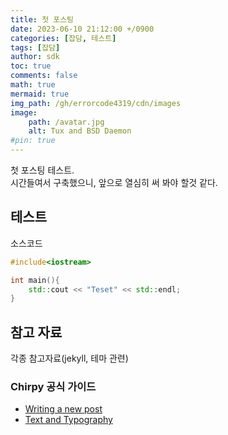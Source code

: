 ```yaml
---
title: 첫 포스팅 
date: 2023-06-10 21:12:00 +/0900
categories: [잡담, 테스트]
tags: [잡담]
author: sdk
toc: true
comments: false 
math: true 
mermaid: true 
img_path: /gh/errorcode4319/cdn/images
image:
    path: /avatar.jpg
    alt: Tux and BSD Daemon
#pin: true 
---
```


첫 포스팅 테스트.      
시간들여서 구축했으니, 앞으로 열심히 써 봐야 할것 같다.   

## 테스트
소스코드
```cpp
#include<iostream>

int main(){
    std::cout << "Teset" << std::endl;
}
```



## 참고 자료
각종 참고자료(jekyll, 테마 관련)

### Chirpy 공식 가이드
 - [Writing a new post](https://chirpy.cotes.page/posts/write-a-new-post/)   
 - [Text and Typography](https://chirpy.cotes.page/posts/text-and-typography/)
